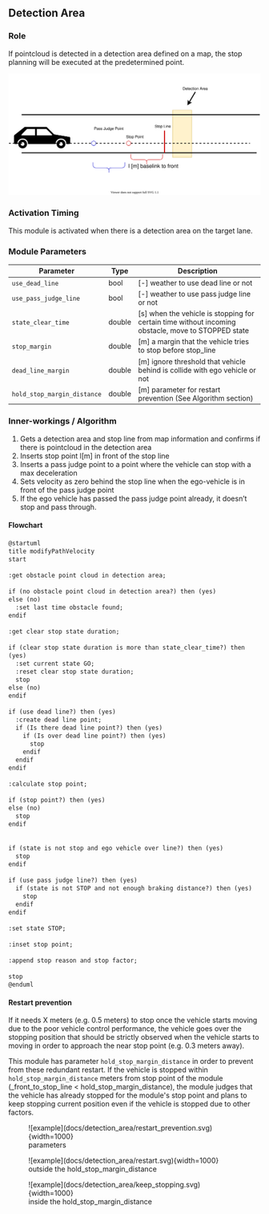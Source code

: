 ## Detection Area

### Role

If pointcloud is detected in a detection area defined on a map, the stop planning will be executed at the predetermined point.

![brief](./docs/detection_area/detection_area.svg)

### Activation Timing

This module is activated when there is a detection area on the target lane.

### Module Parameters

| Parameter                   | Type   | Description                                                                                        |
| --------------------------- | ------ | -------------------------------------------------------------------------------------------------- |
| `use_dead_line`             | bool   | [-] weather to use dead line or not                                                                |
| `use_pass_judge_line`       | bool   | [-] weather to use pass judge line or not                                                          |
| `state_clear_time`          | double | [s] when the vehicle is stopping for certain time without incoming obstacle, move to STOPPED state |
| `stop_margin`               | double | [m] a margin that the vehicle tries to stop before stop_line                                       |
| `dead_line_margin`          | double | [m] ignore threshold that vehicle behind is collide with ego vehicle or not                        |
| `hold_stop_margin_distance` | double | [m] parameter for restart prevention (See Algorithm section)                                       |

### Inner-workings / Algorithm

1. Gets a detection area and stop line from map information and confirms if there is pointcloud in the detection area
2. Inserts stop point l[m] in front of the stop line
3. Inserts a pass judge point to a point where the vehicle can stop with a max deceleration
4. Sets velocity as zero behind the stop line when the ego-vehicle is in front of the pass judge point
5. If the ego vehicle has passed the pass judge point already, it doesn’t stop and pass through.

#### Flowchart

```plantuml
@startuml
title modifyPathVelocity
start

:get obstacle point cloud in detection area;

if (no obstacle point cloud in detection area?) then (yes)
else (no)
  :set last time obstacle found;
endif

:get clear stop state duration;

if (clear stop state duration is more than state_clear_time?) then (yes)
  :set current state GO;
  :reset clear stop state duration;
  stop
else (no)
endif

if (use dead line?) then (yes)
  :create dead line point;
  if (Is there dead line point?) then (yes)
    if (Is over dead line point?) then (yes)
      stop
    endif
  endif
endif

:calculate stop point;

if (stop point?) then (yes)
else (no)
  stop
endif


if (state is not stop and ego vehicle over line?) then (yes)
  stop
endif

if (use pass judge line?) then (yes)
  if (state is not STOP and not enough braking distance?) then (yes)
    stop
  endif
endif

:set state STOP;

:inset stop point;

:append stop reason and stop factor;

stop
@enduml
```

#### Restart prevention

If it needs X meters (e.g. 0.5 meters) to stop once the vehicle starts moving due to the poor vehicle control performance, the vehicle goes over the stopping position that should be strictly observed when the vehicle starts to moving in order to approach the near stop point (e.g. 0.3 meters away).

This module has parameter `hold_stop_margin_distance` in order to prevent from these redundant restart. If the vehicle is stopped within `hold_stop_margin_distance` meters from stop point of the module (\_front_to_stop_line < hold_stop_margin_distance), the module judges that the vehicle has already stopped for the module's stop point and plans to keep stopping current position even if the vehicle is stopped due to other factors.

<figure markdown>
  ![example](docs/detection_area/restart_prevention.svg){width=1000}
  <figcaption>parameters</figcaption>
</figure>

<figure markdown>
  ![example](docs/detection_area/restart.svg){width=1000}
  <figcaption>outside the hold_stop_margin_distance</figcaption>
</figure>

<figure markdown>
  ![example](docs/detection_area/keep_stopping.svg){width=1000}
  <figcaption>inside the hold_stop_margin_distance</figcaption>
</figure>
